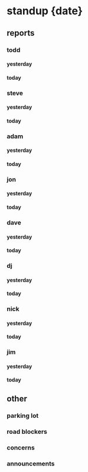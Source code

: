 # standup {date}

## reports

### todd
#### yesterday

#### today

### steve
#### yesterday

#### today

### adam
#### yesterday

#### today

### jon
#### yesterday

#### today

### dave
#### yesterday

#### today

### dj
#### yesterday

#### today

### nick
#### yesterday

#### today

### jim
#### yesterday

#### today

## other

### parking lot

### road blockers

### concerns

### announcements

